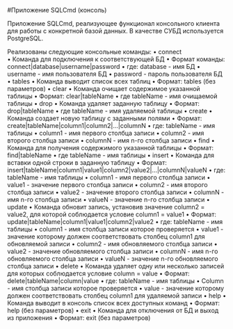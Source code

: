 #Приложение SQLCmd (консоль)


Приложение SQLCmd, реализующее функционал консольного клиента для работы с конкретной базой данных.
В качестве СУБД используется PostgreSQL.

Реализованы следующие консольные команды:
•	сonnect        
    •	Команда для подключения к соответствующей БД
    •	Формат команды: connect|database|username|password
        •	где: database - имя БД
        •	username -  имя пользователя БД
        •	password - пароль пользователя БД
•	tables
    •	Команда выводит список всех таблиц 
        •	Формат: tables (без параметров)
•	clear
    •	Команда очищает содержимое указанной таблицы
    •	Формат: clear|tableName
        •	где tableName - имя очищаемой таблицы
•	drop
    •	Команда удаляет заданную таблицу
    •	Формат: drop|tableName
        •	где tableName - имя удаляемой таблицы
•	create
    •	Команда создает новую таблицу с заданными полями
    •	Формат: create|tableName|column1|column2|...|columnN 
        •	где: tableName - имя таблицы
        •	column1 - имя первого столбца записи 
        •	column2 - имя второго столбца записи 
        •	columnN - имя n-го столбца записи 
•	find 
    •	Команда для получения содержимого указанной таблицы
    •	Формат: find|tableName
        •	где tableName - имя таблицы
•	insert
    •	Команда для вставки одной строки в заданную таблицу
    •	Формат: insert|tableName|column1|value1|column2|value2|...|columnN|valueN
        •	где: tableName - имя таблицы
        •	column1 - имя первого столбца записи 
        •	value1 - значение первого столбца записи 
        •	column2 - имя второго столбца записи 
        •	value2 - значение второго столбца записи 
        •	columnN - имя n-го столбца записи 
        •	valueN - значение n-го столбца записи 
•	update
    •	Команда обновит запись, установив значение column2 = value2, для которой соблюдается условие column1 = value1 
    •	Формат: update|tableName|column1|value1|column2|value2
        •	где: tableName - имя таблицы
        •	column1 - имя столбца записи которое проверяется
        •	value1 - значение которому должен соответствовать столбец column1 для обновляемой записи
        •	column2 - имя обновляемого столбца записи 
        •	value2 - значение обновляемого столбца записи 
        •	columnN - имя n-го обновляемого столбца записи 
        •	valueN - значение n-го обновляемого столбца записи 
•	delete
    •	Команда удаляет одну или несколько записей для которых соблюдается условие column = value
    •	Формат: delete|tableName|column|value
        •	где: tableName - имя таблицы
        •	Column - имя столбца записи которое проверяется
        •	value - значение которому должен соответствовать столбец column1 для удаляемой записи
•	help 
    •	Команда выводит в консоль список всех доступных команд
    •	Формат: help (без параметров)
•	exit 
    •	Команда для отключения от БД и выход из приложения
    •	Формат: exit (без параметров)





